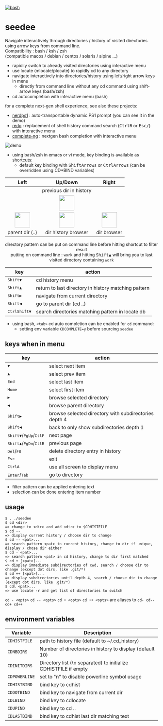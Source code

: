[![bash](https://img.shields.io/badge/shell-bash%20|%20zsh%20|%20ksh%20-blue.svg)]()

# seedee

Navigate interactively through directories / history of visited directories using arrow keys from command line.  
Compatibility : bash / ksh / zsh  
(compatible macos / debian / centos / solaris / alpine ...)

* rapidily switch to already visited directories using interactive menu
* use locate (mlocate/plocate) to rapidly cd to any directory
* navigate interactively into directories/history using left/right arrow keys in menu
  * directly from command line without any cd command using shift-arrow keys (bash/zsh)
* cd autocompletion with interactive menu (bash)

for a complete next-gen shell experience, see also these projects:

* [nerdps1](https://github.com/joknarf/nerdps1) : auto-transportable dynamic PS1 prompt (you can see it in the demo)
* [redo](https://github.com/joknarf/redo) : replacement of shell history command search (<kbd>Ctrl</kbd><kbd>R</kbd> or <kbd>Esc</kbd><kbd>/</kbd>) with interactive menu
* [complete-ng](https://github.com/joknarf/complete-ng) : nextgen bash completion with interactive menu

![demo](https://github.com/joknarf/cdhist/assets/10117818/ad3dc445-ba78-401e-9e46-ca87e73fdb3b)

* using bash/zsh in emacs or vi mode, key binding is available as shortcuts:
  * default key binding with <kbd>Shift</kbd><kbd>Arrows</kbd> or <kbd>Ctrl</kbd><kbd>Arrows</kbd> (can be overridden using CD*BIND variables)

<div align="center">
 
| Left                    | Up/Down                             | Right                       |
|:-----------------------:|:-----------------------------------:|:---------------------------:|
|                         |  previous dir in history            |                             |
|                         | <img width="50px" src="https://github.com/joknarf/cdhist/assets/10117818/10ac2573-49fc-4ed5-8a6e-cce931c55ae2">| |
| <img width="50px" src="https://github.com/joknarf/cdhist/assets/10117818/015131c5-8d8d-4c0d-8d44-a876fa6f2fb5"> |  <img width="50px" src="https://github.com/joknarf/cdhist/assets/10117818/fe034fdc-dea5-49fa-be30-8f0bd9341208"> | <img width="50px" src="https://github.com/joknarf/cdhist/assets/10117818/1d254f15-050e-4ff9-9f5d-002e9ff4802f"> |
|  parent dir (..)         | dir history browser                | dir browser                 |

directory pattern can be put on command line before hitting shortcut to filter result  
putting on command line : `work` and hitting <kbd>Shift</kbd><kbd>▲</kbd> will bring you to last visited directory containing `work`

| key                                         | action                                               |
|---------------------------------------------|------------------------------------------------------|
|<kbd>Shift</kbd><kbd>▼</kbd>                 | cd history menu                                      |
|<kbd>Shift</kbd><kbd>▲</kbd>                 | return to last directory in history matching pattern |
|<kbd>Shift</kbd><kbd>▶</kbd>                 | navigate from current directory                      |
|<kbd>Shift</kbd><kbd>◀</kbd>                 | go to parent dir (cd ..)                             |
|<kbd>Ctrl</kbd><kbd>Shift</kbd><kbd>▼</kbd>  | search directories matching pattern in locate db     |

</div>

* using bash, `<tab>` cd auto completion can be enabled for `cd` command:
  * setting env variable `CDCOMPLETE=y` before sourcing `seedee`

## keys when in menu

|key                             | action                                                |
|--------------------------------|-------------------------------------------------------|
|<kbd>▼</kbd>                    | select next item                                      | 
|<kbd>▲</kbd>                    | select prev item                                      |
|<kbd>End</kbd>                  | select last item                                      |
|<kbd>Home</kbd>                 | select first item                                     | 
|<kbd>▶</kbd>                    | browse selected directory                             |
|<kbd>◀</kbd>                    | browse parent directory                               |
|<kbd>Shift</kbd><kbd>▶</kbd>   | browse selected directory with subdirectories depth 4  |
|<kbd>Shift</kbd><kbd>◀</kbd>   | back to only show subdirectories depth 1               |
|<kbd>Shift</kbd><kbd>▼</kbd>/<kbd>PgUp</kbd>/<kbd>Ctl</kbd><kbd>F</kbd>| next page      |
|<kbd>Shift</kbd><kbd>▲</kbd>/<kbd>PgDn</kbd>/<kbd>Ctl</kbd><kbd>B</kbd>| previous page  |
|<kbd>Del</kbd>/<kbd>F8</kbd>    | delete directory entry in history                     |
|<kbd>Esc</kbd>                  | exit                                                  |
|<kbd>Ctrl</kbd><kbd>A</kbd>    | use all screen to display menu                         |
|<kbd>Enter</kbd>/<kbd>Tab</kbd> | go to directory                                       |

* filter pattern can be applied entering text
* selection can be done entering item number


## usage

```
$ . ./seedee
$ cd <dir>
=> change to <dir> and add <dir> to $CDHISTFILE
$ cd --
=> display current history / choose dir to change
$ cd -- <pat>...
=> search pattern <pat> in current history, change to dir if unique, display / chose dir either
$ cd - <pat>...
=> search pattern <pat> in cd history, change to dir first matched
$ cd + [<pat>]...
=> display immediate subdirectories of cwd, search / choose dir to change (except dot dirs, like .git/*)
$ cd ++ [<pat>]...
=> display subdirectories until depth 4, search / choose dir to change (except dot dirs, like .git/*)
$ cdl <pat>...
=> use locate -r and get list of directories to switch
```

`cd - <opts>` `cd -- <opts>` `cd + <opts>` `cd ++ <opts>` are aliases to `cd- cd-- cd+ cd++`


## environment variables

|Variable     | Description                                                       |
|-------------|-------------------------------------------------------------------|
|`CDHISTFILE` | path to history file (default to ~/.cd_history)                   |
|`CDNBDIRS`   | Number of directories in history to display (default 10)          |
|`CDINITDIRS` | Directory list (\n separated) to initialize CDHISTFILE if empty   |
|`CDPOWERLINE`| set to "n" to disable powerline symbol usage                      |
|`CDHISTBIND` | bind key to cdhist                                                |
|`CDDOTBIND`  | bind key to navigate from current dir                             |
|`CDLBIND`    | bind key to cdlocate                                              |
|`CDUPIND`    | bind key to cd ..                                                 |
|`CDLASTBIND` | bind key to cdhist last dir matching text                         |

